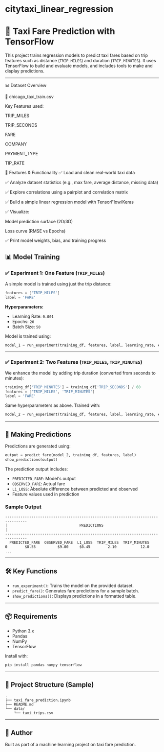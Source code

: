 # citytaxi_linear_regression

# 🚕 Taxi Fare Prediction with TensorFlow

This project trains regression models to predict taxi fares based on trip features such as distance (`TRIP_MILES`) and duration (`TRIP_MINUTES`). It uses TensorFlow to build and evaluate models, and includes tools to make and display predictions.

---
📊 Dataset Overview

📂 chicago_taxi_train.csv

Key Features used:

TRIP_MILES

TRIP_SECONDS

FARE

COMPANY

PAYMENT_TYPE

TIP_RATE

🚀 Features & Functionality
✅ Load and clean real-world taxi data

✅ Analyze dataset statistics (e.g., max fare, average distance, missing data)

✅ Explore correlations using a pairplot and correlation matrix

✅ Build a simple linear regression model with TensorFlow/Keras

✅ Visualize:

Model prediction surface (2D/3D)

Loss curve (RMSE vs Epochs)

✅ Print model weights, bias, and training progress


## 📊 Model Training

### ✅ Experiment 1: One Feature (`TRIP_MILES`)

A simple model is trained using just the trip distance:

```python
features = ['TRIP_MILES']
label = 'FARE'
```

**Hyperparameters:**
- Learning Rate: `0.001`
- Epochs: `20`
- Batch Size: `50`

Model is trained using:

```python
model_1 = run_experiment(training_df, features, label, learning_rate, epochs, batch_size)
```

---

### ✅ Experiment 2: Two Features (`TRIP_MILES`, `TRIP_MINUTES`)

We enhance the model by adding trip duration (converted from seconds to minutes):

```python
training_df['TRIP_MINUTES'] = training_df['TRIP_SECONDS'] / 60
features = ['TRIP_MILES', 'TRIP_MINUTES']
label = 'FARE'
```

Same hyperparameters as above. Trained with:

```python
model_2 = run_experiment(training_df, features, label, learning_rate, epochs, batch_size)
```

---

## 🧠 Making Predictions

Predictions are generated using:

```python
output = predict_fare(model_2, training_df, features, label)
show_predictions(output)
```

The prediction output includes:
- `PREDICTED_FARE`: Model's output
- `OBSERVED_FARE`: Actual fare
- `L1_LOSS`: Absolute difference between predicted and observed
- Feature values used in prediction

### Sample Output

```
--------------------------------------------------------------------------------
|                                 PREDICTIONS                                 |
--------------------------------------------------------------------------------
  PREDICTED_FARE  OBSERVED_FARE  L1_LOSS  TRIP_MILES  TRIP_MINUTES
0        $8.55          $9.00     $0.45        2.10           12.0
...
```

---

## 🛠️ Key Functions

- `run_experiment()`: Trains the model on the provided dataset.
- `predict_fare()`: Generates fare predictions for a sample batch.
- `show_predictions()`: Displays predictions in a formatted table.

---

## 📦 Requirements

- Python 3.x
- Pandas
- NumPy
- TensorFlow

Install with:

```bash
pip install pandas numpy tensorflow
```

---

## 📁 Project Structure (Sample)

```
.
├── taxi_fare_prediction.ipynb
├── README.md
└── data/
    └── taxi_trips.csv
```

---

## 📌 Author

Built as part of a machine learning project on taxi fare prediction.
